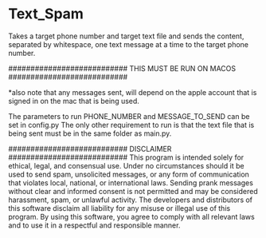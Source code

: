# Text_Spam
Takes a target phone number and target text file and sends the content, separated by whitespace, one text message at a time to the target phone number.

###########################
THIS MUST BE RUN ON MACOS
###########################

*also note that any messages sent, will depend on the apple account that is signed in on the mac that is being used.

The parameters to run PHONE_NUMBER and MESSAGE_TO_SEND can be set in config.py
The only other requirement to run is that the text file that is being sent must be in the same folder as main.py.

###########################
        DISCLAIMER
###########################
This program is intended solely for ethical, legal, and consensual use. 
Under no circumstances should it be used to send spam, unsolicited messages, or any form of communication that violates local, national, or international laws.
Sending prank messages without clear and informed consent is not permitted and may be considered harassment, spam, or unlawful activity. 
The developers and distributors of this software disclaim all liability for any misuse or illegal use of this program.
By using this software, you agree to comply with all relevant laws and to use it in a respectful and responsible manner.
